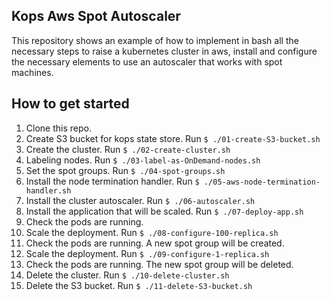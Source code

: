 ## Kops Aws Spot Autoscaler

This repository shows an example of how to implement in bash all the necessary steps to raise a kubernetes cluster in aws, install and configure the necessary elements to use an autoscaler that works with spot machines.

## How to get started

1. Clone this repo.
2. Create S3 bucket for kops state store. Run `$ ./01-create-S3-bucket.sh`
3. Create the cluster. Run `$ ./02-create-cluster.sh`
4. Labeling nodes. Run `$ ./03-label-as-OnDemand-nodes.sh`
5. Set the spot groups. Run `$ ./04-spot-groups.sh`
6. Install the node termination handler. Run `$ ./05-aws-node-termination-handler.sh`
7. Install the cluster autoscaler. Run `$ ./06-autoscaler.sh`
8. Install the application that will be scaled. Run `$ ./07-deploy-app.sh`
9. Check the pods are running.
10. Scale the deployment. Run `$ ./08-configure-100-replica.sh`
11. Check the pods are running. A new spot group will be created.
12. Scale the deployment. Run `$ ./09-configure-1-replica.sh`
13. Check the pods are running. The new spot group will be deleted.
14. Delete the cluster. Run `$ ./10-delete-cluster.sh`
15. Delete the S3 bucket. Run `$ ./11-delete-S3-bucket.sh`

